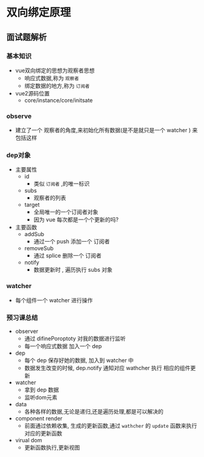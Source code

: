 # 双向绑定原理

## 面试题解析

### 基本知识
- vue双向绑定的思想为观察者思想
  - 响应式数据,称为 `观察者`
  - 绑定数据的地方,称为 `订阅者` 
- vue2源码位置
  - core/instance/core/initsate 

### observe
- 建立了一个 观察者的角度,来初始化所有数据(是不是就只是一个 watcher ) 来包括这样

### dep对象
  - 主要属性
    - id
      - 类似 `订阅者` ,的唯一标识 
    - subs
      - 观察者的列表
    - target
      - 全局唯一的一个订阅者对象
      - 因为 vue 每次都是一个个更新的吗?
  - 主要函数
    - addSub
      - 通过一个 push 添加一个 订阅者
    - removeSub
      - 通过 splice 删除一个 订阅者
    - notify
      - 数据更新时 , 遍历执行 subs 对象

### watcher
- 每个组件一个 watcher 进行操作 


### 预习课总结
- observer
  - 通过 difinePoroptoty 对我的数据进行监听
  - 每一个响应式数据 加入一个 dep
- dep
  - 每个 dep 保存好她的数据, 加入到 watcher 中
  - 数据发生改变的时候, dep.notify 通知对应 wathcher 执行 相应的组件更新
- watcher
  - 拿到 dep 数据
  - 监听dom元素
- data
  - 各种各样的数据,无论是递归,还是遍历处理,都是可以解决的
- component render
  - 前面通过依赖收集, 生成的更新函数,通过 `wathcher` 的 `update` 函数来执行对应的更新函数 
- virual dom
  - 更新函数执行,更新视图